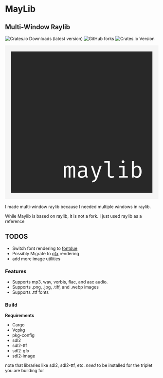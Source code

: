 # MayLib

## Multi-Window Raylib

![Crates.io Downloads (latest version)](https://img.shields.io/crates/dv/maylib)
![GitHub forks](https://img.shields.io/github/forks/ApplePieCodes/maylib)
![Crates.io Version](https://img.shields.io/crates/v/maylib)

![Maylib Logo](maylib.png)

I made multi-window raylib because I needed multiple windows in raylib.

While Maylib is based on raylib, it is not a fork. I just used raylib as a reference

## TODOS
- Switch font rendering to [fontdue](https://docs.rs/fontdue-sdl2/0.3.2/fontdue_sdl2/)
- Possibly Migrate to [gfx](https://github.com/gfx-rs/gfx) rendering
- add more image utilities

### Features
- Supports mp3, wav, vorbis, flac, and aac audio.
- Supports .png, .jpg, .tiff, and .webp images
- Supports .ttf fonts

### Build
**Requirements**
- Cargo
- Vcpkg
- pkg-config
- sdl2
- sdl2-ttf
- sdl2-gfx
- sdl2-image

note that libraries like sdl2, sdl2-ttf, etc. *need* to be installed for the triplet you are building for